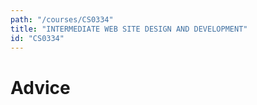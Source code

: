 ```yaml
---
path: "/courses/CS0334"
title: "INTERMEDIATE WEB SITE DESIGN AND DEVELOPMENT"
id: "CS0334"
---
```


# Advice

